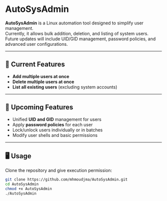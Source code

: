 # AutoSysAdmin

**AutoSysAdmin** is a Linux automation tool designed to simplify user management.  
Currently, it allows bulk addition, deletion, and listing of system users. Future updates will include UID/GID management, password policies, and advanced user configurations.

---

## 🚀 Current Features

- **Add multiple users at once**  
- **Delete multiple users at once**  
- **List all existing users** (excluding system accounts)  

---

## 🔧 Upcoming Features

- Unified **UID and GID** management for users  
- Apply **password policies** for each user  
- Lock/unlock users individually or in batches  
- Modify user shells and basic permissions  

---

## 🖥️ Usage

Clone the repository and give execution permission:

```bash
git clone https://github.com/mhmoudjma/AutoSysAdmin.git
cd AutoSysAdmin
chmod +x AutoSysAdmin
./AutoSysAdmin
